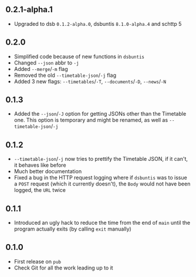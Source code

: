 ## 0.2.1-alpha.1

- Upgraded to dsb `0.1.2-alpha.0`, dsbuntis `8.1.0-alpha.4` and schttp 5

## 0.2.0

- Simplified code because of new functions in `dsbuntis`
- Changed `--json` abbr to `-j`
- Added `--merge`/`-m` flag
- Removed the old `--timetable-json`/`-j` flag
- Added 3 new flags: `--timetables`/`-T`, `--documents`/`-D`, `--news`/`-N`

## 0.1.3

- Added the `--json`/`-J` option for getting JSONs other than the Timetable one.
This option is temporary and might be renamed, as well as `--timetable-json`/`-j`

## 0.1.2

- `--timetable-json`/`-j` now tries to prettify the Timetable JSON, if it can't,
it behaves like before
- Much better documentation
- Fixed a bug in the HTTP request logging where if `dsbuntis` was to issue a
`POST` request (which it currently doesn't), the `Body` would not have been
logged, the `URL` twice

## 0.1.1

- Introduced an ugly hack to reduce the time from the end of `main` until the
program actually exits (by calling `exit` manually)

## 0.1.0

- First release on `pub`
- Check Git for all the work leading up to it
